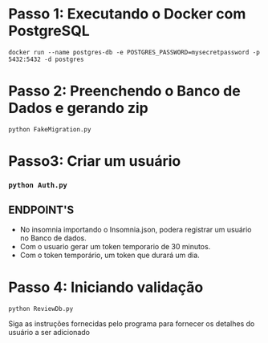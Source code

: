 # Passo 1: Executando o Docker com PostgreSQL
```docker run --name postgres-db -e POSTGRES_PASSWORD=mysecretpassword -p 5432:5432 -d postgres```


# Passo 2: Preenchendo o Banco de Dados e gerando zip
```python FakeMigration.py ```

# Passo3: Criar um usuário
### ```python Auth.py ```
## ENDPOINT'S
- No insomnia importando o Insomnia.json, podera registrar um usuário no Banco de dados.
- Com o usuario gerar um token temporario de 30 minutos.
- Com o token temporário, um token que durará um dia.

# Passo 4: Iniciando validação
```python ReviewDb.py ```

Siga as instruções fornecidas pelo programa para fornecer os detalhes do usuário a ser adicionado

